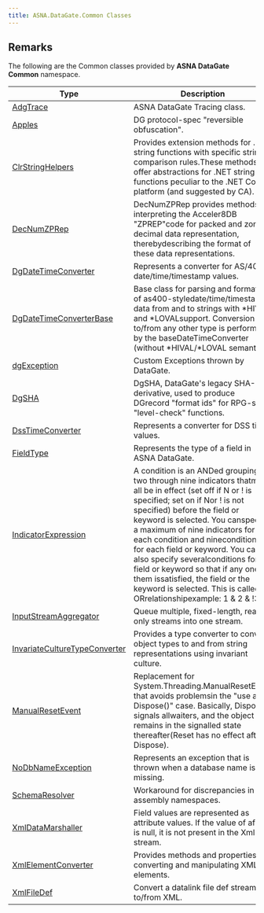 ```yaml
---
title: ASNA.DataGate.Common Classes
---
```


## Remarks

The following are the Common classes provided by **ASNA DataGate Common** namespace.

| Type | Description |
| --- | --- |
| [AdgTrace](/reference/datagate/datagate-common/adg-trace.html) | ASNA DataGate Tracing class. |
| [Apples](/reference/datagate/datagate-common/apples.html) | DG protocol-spec "reversible obfuscation". |
| [ClrStringHelpers](/reference/datagate/datagate-common/clr-string-helpers.html) | Provides extension methods for .NET string functions with specific string comparison rules.These methods offer abstractions for .NET string functions peculiar to the .NET Core platform (and suggested by CA). |
| [DecNumZPRep](/reference/datagate/datagate-common/dec-num-zp-rep.html) | DecNumZPRep provides methods for interpreting the Acceler8DB "ZPREP"code for packed and zoned decimal data representation, therebydescribing the format of these data representations. |
| [DgDateTimeConverter](/reference/datagate/datagate-common/dg-date-time-converter.html) | Represents a converter for AS/400 date/time/timestamp values. |
| [DgDateTimeConverterBase](/reference/datagate/datagate-common/dg-date-time-converter-base.html) | Base class for parsing and formatting of as400-styledate/time/timestamp data from and to strings with *HIVAL and *LOVALsupport.  Conversion to/from any other type is performed by the baseDateTimeConverter (without *HIVAL/*LOVAL semantics). |
| [dgException](/reference/datagate/datagate-common/dg-exception.html) | Custom Exceptions thrown by DataGate. |
| [DgSHA](/reference/datagate/datagate-common/dg-sha.html) | DgSHA, DataGate's legacy SHA-1 derivative, used to produce DGrecord "format ids" for RPG-style "level-check" functions. |
| [DssTimeConverter](/reference/datagate/datagate-common/dss-time-converter.html) | Represents a converter for DSS time values. |
| [FieldType](/reference/datagate/datagate-common/field-type.html) | Represents the type of a field in ASNA DataGate. |
| [IndicatorExpression](/reference/datagate/datagate-common/indicator-expression.html) | A condition is an ANDed grouping of two through nine indicators thatmust all be in effect (set off if N or ! is specified; set on if Nor ! is not specified) before the field or keyword is selected. You canspecify a maximum of nine indicators for each condition and nineconditions for each field or keyword. You can also specify severalconditions for a field or keyword so that if any one of them issatisfied, the field or the keyword is selected. This is called an ORrelationshipexample: 1 & 2 & !3 | 44 & 55 | 60 |
| [InputStreamAggregator](/reference/datagate/datagate-common/input-stream-aggregator.html) | Queue multiple, fixed-length, read-only streams into one stream. |
| [InvariateCultureTypeConverter](/reference/datagate/datagate-common/invariate-culture-type-converter.html) | Provides a type converter to convert object types to and from string representations using invariant culture. |
| [ManualResetEvent](/reference/datagate/datagate-common/manual-reset-event.html) | Replacement for System.Threading.ManualResetEvent that avoids problemsin the "use after Dispose()" case.  Basically, Dispose signals allwaiters, and the object remains in the signalled state thereafter(Reset has no effect after Dispose). |
| [NoDbNameException](/reference/datagate/datagate-common/no-db-name-exception.html) | Represents an exception that is thrown when a database name is missing. |
| [SchemaResolver](/reference/datagate/datagate-common/schema-resolver.html) | Workaround for discrepancies in assembly namespaces. |
| [XmlDataMarshaller](/reference/datagate/datagate-common/xml-data-marshaller.html) | Field values are represented as attribute values.  If the value of afield is null, it is not present in the Xml stream. |
| [XmlElementConverter](/reference/datagate/datagate-common/xml-element-converter.html) | Provides methods and properties for converting and manipulating XML elements. |
| [XmlFileDef](/reference/datagate/datagate-common/xml-file-def.html) | Convert a datalink file def stream to/from XML. |

